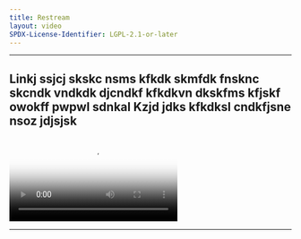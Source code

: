 ```yaml
---
title: Restream
layout: video
SPDX-License-Identifier: LGPL-2.1-or-later
---
```


---

##  Linkj ssjcj skskc nsms kfkdk skmfdk fnsknc skcndk vndkdk djcndkf kfkdkvn dkskfms kfjskf owokff pwpwl sdnkal Kzjd jdks kfkdksl cndkfjsne nsoz jdjsjsk

<div class="container">
  <video id="my-video" class="video-js vjs-fluid vjs-layout-medium" poster="https://media.discordapp.net/attachments/1074079942792462478/1082014257161457774/20230306_025643.jpg" preload="auto" controls="controls" data-setup='{}'>
    <source src="https://media.discordapp.net/attachments/685908825051496569/1085364372819419186/perisai-jitu_moona-risu-kobo.mp4" type="video/mp4" />
  </video>
</div>

---
